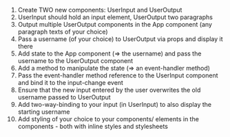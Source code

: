 <ol>
    <li>Create TWO new components: UserInput and UserOutput</li>
    <li>UserInput should hold an input element, UserOutput two paragraphs</li>
    <li>Output multiple UserOutput components in the App component (any paragraph texts of your choice)</li>
    <li>Pass a username (of your choice) to UserOutput via props and display it there</li>
    <li>Add state to the App component (=> the username) and pass the username to the UserOutput component</li>
    <li>Add a method to manipulate the state (=> an event-handler method)</li>
    <li>Pass the event-handler method reference to the UserInput component and bind it to the input-change event</li>
    <li>Ensure that the new input entered by the user overwrites the old username passed to UserOutput</li>
    <li>Add two-way-binding to your input (in UserInput) to also display the starting username</li>
    <li>Add styling of your choice to your components/ elements in the components - both with inline styles and stylesheets</li>
</ol>